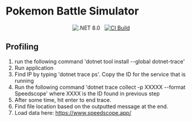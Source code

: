 # Pokemon Battle Simulator

<div align="center">

![.NET 8.0](https://img.shields.io/badge/Version-.NET%208.0-informational?style=flat&logo=dotnet)
&nbsp;
[![CI Build](https://github.com/jerenhicks/pokemonbattler/actions/workflows/branch.yml/badge.svg)](https://github.com/jerenhicks/pokemonbattler/actions/workflows/branch.yml)

</div>

## Profiling

1. run the following command 'dotnet tool install --global dotnet-trace'
2. Run application
3. Find IP by typing 'dotnet trace ps'. Copy the ID for the service that is running
4. Run the following command 'dotnet trace collect -p XXXXX --format Speedscope' where XXXX is the ID found in previous step
5. After some time, hit enter to end trace.
6. Find file location based on the outputted message at the end.
7. Load data here: https://www.speedscope.app/
